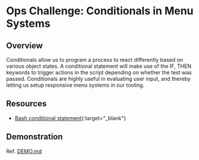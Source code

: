 # Ops Challenge: Conditionals in Menu Systems

## Overview

Conditionals allow us to program a process to react differently based on various object states. A conditional statement will make use of the IF, THEN keywords to trigger actions in the script depending on whether the test was passed. Conditionals are highly useful in evaluating user input, and thereby letting us setup responsive menu systems in our tooling.

## Resources

- [Bash conditional statement](https://linuxhint.com/bash_conditional_statement/){:target="_blank"} 

## Demonstration

Ref. [DEMO.md](DEMO.md)
